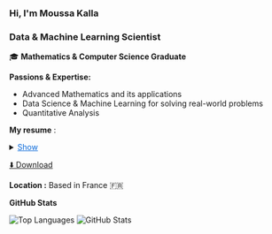 ### Hi, I'm Moussa Kalla 

### Data & Machine Learning Scientist

🎓 **Mathematics & Computer Science Graduate** 

**Passions & Expertise:**  
- Advanced Mathematics and its applications  
- Data Science & Machine Learning for solving real-world problems  
- Quantitative Analysis

**My resume** :  
<details>
  <summary><font color="#0969DA"><u>Show</u></font></summary>
  
  ![Mon CV](https://github.com/Moussa-Kalla/Mes-CVs/blob/main/assets/Mon_CV.png?raw=true)
  
</details>

[⬇️ Download](https://github.com/Moussa-Kalla/Mes-CVs/raw/main/Mon_CV.pdf)

**Location :** Based in France 🇫🇷 

**GitHub Stats**

<div>
  <img height="200em" src="https://github-readme-stats.vercel.app/api/top-langs/?username=Moussa-Kalla&layout=compact&langs_count=7&border_color=22272e&bg_color=22272e&title_color=8f989f&text_color=8f989f&icon_color=b55c5e" alt="Top Languages"/>
  <img height="200em" src="https://github-readme-stats.vercel.app/api?username=Moussa-Kalla&show_icons=true&border_color=22272e&bg_color=22272e&title_color=8f989f&icon_color=b55c5e&text_color=8f989f&include_all_commits=true&count_private=true" alt="GitHub Stats"/>
</div>
